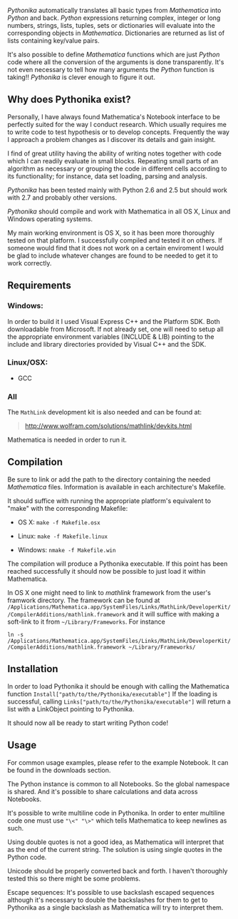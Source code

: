 _Pythonika_ automatically translates all basic types from _Mathematica_ into _Python_ and back. _Python_ expressions returning complex, integer or long numbers, strings, lists, tuples, sets or dictionaries will evaluate into the corresponding objects in _Mathematica_. Dictionaries are returned as list of lists containing key/value pairs.

It's also possible to define _Mathematica_ functions which are just _Python_ code  where all the conversion of the arguments is done transparently. It's not even necessary to tell how many arguments the _Python_ function is taking!! _Pythonika_ is clever enough to figure it out.

## Why does Pythonika exist? ##

Personally, I have always found Mathematica's Notebook interface to be perfectly suited for the way I conduct research. Which usually requires me to write code to test hypothesis or to develop concepts. Frequently the way I approach a problem changes as I discover its details and gain insight.

I find of great utility having the ability of writing notes together with code which I can readily evaluate in small blocks. Repeating small parts of an algorithm as necessary or grouping the code in different cells according to its  functionality; for instance, data set loading, parsing and analysis.

_Pythonika_ has been tested mainly with Python 2.6 and 2.5 but should work with 2.7 and probably other versions.

_Pythonika_ should compile and work with Mathematica in all OS X, Linux and  Windows operating systems.

My main working environment is OS X, so it has been more thoroughly tested on that platform. I successfully compiled and tested it on others. If someone would find that it does not work on a certain enviroment I would be glad to include whatever changes are found to be needed to get it to work correctly.


## Requirements ##

### Windows: ###

In order to build it I used Visual Express C++ and the Platform SDK. Both downloadable from Microsoft.
If not already set, one will need to setup all the appropriate environment variables (INCLUDE & LIB) pointing to the include and library directories provided by Visual C++ and the SDK.

### Linux/OSX: ###

  * GCC

### All ###

The `MathLink` development kit is also needed and can be found at:

> http://www.wolfram.com/solutions/mathlink/devkits.html

Mathematica is needed in order to run it.


## Compilation ##

Be sure to link or add the path to the directory containing the needed _Mathematica_ files. Information is available in each architecture's Makefile.

It should suffice with running the appropriate platform's equivalent to "make" with the corresponding Makefile:

  * OS X: `make -f Makefile.osx`

  * Linux: `make -f Makefile.linux`

  * Windows: `nmake -f Makefile.win`

The compilation will produce a Pythonika executable. If this point has been reached successfully it should now be possible to just load it within Mathematica.

In OS X one might need to link to _mathlink_ framework from the user's framwork directory. The framework can be found at `/Applications/Mathematica.app/SystemFiles/Links/MathLink/DeveloperKit//CompilerAdditions/mathlink.framework` and it will suffice with making a soft-link to it from `~/Library/Frameworks`. For instance

`ln -s /Applications/Mathematica.app/SystemFiles/Links/MathLink/DeveloperKit//CompilerAdditions/mathlink.framework ~/Library/Frameworks/`



## Installation ##

In order to load Pythonika it should be enough with calling the Mathematica function `Install["path/to/the/Pythonika/executable"]`
If the loading is successful, calling `Links["path/to/the/Pythonika/executable"]` will return a list with a LinkObject pointing to Pythonika.

It should now all be ready to start writing Python code!


## Usage ##

For common usage examples, please refer to the example Notebook. It can be found in the downloads section.

The Python instance is common to all Notebooks. So the global namespace is shared. And it's possible to share calculations and data across Notebooks.

It's possible to write multiline code in Pythonika. In order to enter multiline code one must use `"\<" "\>"` which tells Mathematica to keep newlines as such.

Using double quotes is not a good idea, as Mathematica will interpret that as the end of the current string. The solution is using single quotes in the Python code.

Unicode should be properly converted back and forth. I haven't thoroughly tested this so there might be some problems.

Escape sequences: It's possible to use backslash escaped sequences although it's necessary to double the backslashes for them to get to Pythonika as a single backslash as Mathematica will try to interpret them.
